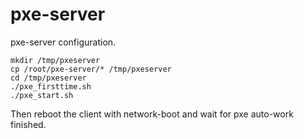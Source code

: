 # pxe-server
pxe-server configuration.

    mkdir /tmp/pxeserver
    cp /root/pxe-server/* /tmp/pxeserver
    cd /tmp/pxeserver
    ./pxe_firsttime.sh
    ./pxe_start.sh
  
  Then reboot the client with network-boot and  wait for pxe auto-work finished.
